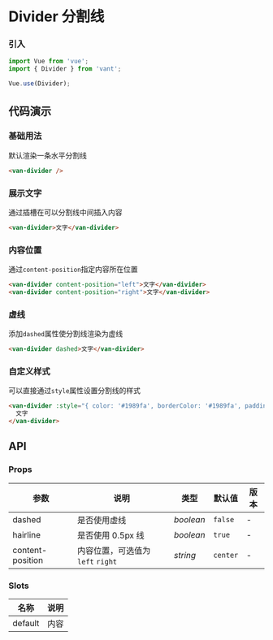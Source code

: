 # Divider 分割线

### 引入

``` javascript
import Vue from 'vue';
import { Divider } from 'vant';

Vue.use(Divider);
```

## 代码演示

### 基础用法

默认渲染一条水平分割线

```html
<van-divider />
```

### 展示文字

通过插槽在可以分割线中间插入内容

```html
<van-divider>文字</van-divider>
```

### 内容位置

通过`content-position`指定内容所在位置

```html
<van-divider content-position="left">文字</van-divider>
<van-divider content-position="right">文字</van-divider>
```

### 虚线

添加`dashed`属性使分割线渲染为虚线

```html
<van-divider dashed>文字</van-divider>
```

### 自定义样式

可以直接通过`style`属性设置分割线的样式

```html
<van-divider :style="{ color: '#1989fa', borderColor: '#1989fa', padding: '0 16px' }">
  文字
</van-divider>
```

## API

### Props

| 参数 | 说明 | 类型 | 默认值 | 版本 |
|------|------|------|------|------|
| dashed | 是否使用虚线 | *boolean* | `false` | - |
| hairline | 是否使用 0.5px 线 | *boolean* | `true` | - |
| content-position | 内容位置，可选值为`left` `right` | *string* | `center` | - |

### Slots

| 名称 | 说明 |
|------|------|
| default | 内容 |

